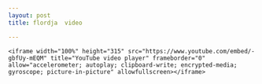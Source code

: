 ```yaml
---
layout: post
title: flordja  video

---
```

    <iframe width="100%" height="315" src="https://www.youtube.com/embed/-gbfUy-mEQM" title="YouTube video player" frameborder="0" allow="accelerometer; autoplay; clipboard-write; encrypted-media; gyroscope; picture-in-picture" allowfullscreen></iframe>